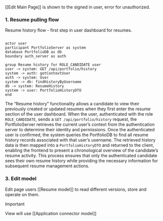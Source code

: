 [[Edit Main Page]] is shown to the signed in user, error for unauthorized.

### 1. Resume pulling flow

Resume history flow - first step in user dashboard for resumes.

```plantuml

actor user
participant PortfolioServer as system
database PortfolioDB as db
boundary auth_server as auth

group Resume history for ROLE_CANDIDATE user
user -> system: GET /api/portfolio/history
system -> auth: getContextUser
auth -> system: User
system -> db: findHistoryByUsername
db -> system: ResumeHistory
system -> user: PortfolioHistoryDTO
end

```

The “Resume history” functionality allows a candidate to view their previously created or updated resumes when they
first enter the resume section of the user dashboard. When the user, authenticated with the role `ROLE_CANDIDATE`, sends
a `GET /api/portfolio/history` request, the PortfolioServer retrieves the current user’s context from the authentication
server to determine their identity and permissions. Once the authenticated user is confirmed, the system queries the
PortfolioDB to find all resume history records associated with that user’s username. The retrieved history data is then
mapped into a `PortfolioHistoryDTO` and returned to the client, enabling the frontend to present a chronological
overview of the candidate’s resume activity. This process ensures that only the authenticated candidate sees their own
resume history while providing the necessary information for subsequent resume management actions.

### 3. Edit model

Edit page users [[Resume model]] to read different versions, store and operate on them.

>[!Important]
>View will use [[Application connector model]]

